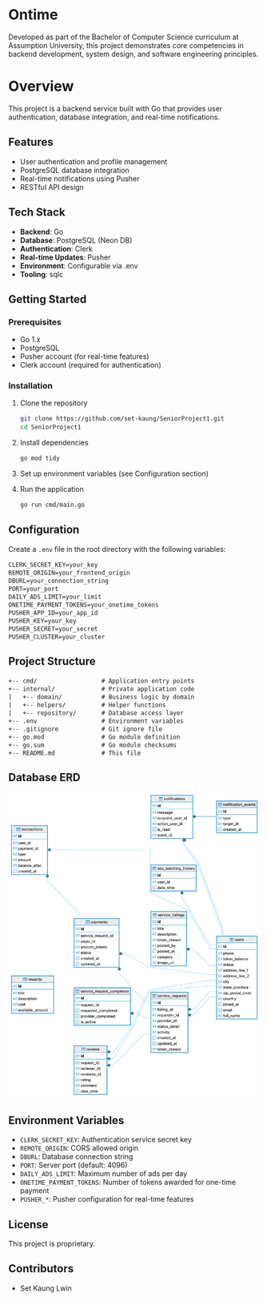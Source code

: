 # Ontime

Developed as part of the Bachelor of Computer Science curriculum at Assumption University, this project demonstrates core competencies in backend development, system design, and software engineering principles.

# Overview

This project is a backend service built with Go that provides user authentication, database integration, and real-time notifications.

## Features

- User authentication and profile management
- PostgreSQL database integration
- Real-time notifications using Pusher
- RESTful API design

## Tech Stack

- **Backend**: Go
- **Database**: PostgreSQL (Neon DB)
- **Authentication**: Clerk
- **Real-time Updates**: Pusher
- **Environment**: Configurable via .env
- **Tooling**: sqlc

## Getting Started

### Prerequisites

- Go 1.x
- PostgreSQL
- Pusher account (for real-time features)
- Clerk account (required for authentication)

### Installation

1. Clone the repository

   ```bash
   git clone https://github.com/set-kaung/SeniorProject1.git
   cd SeniorProject1
   ```

2. Install dependencies

   ```bash
   go mod tidy
   ```

3. Set up environment variables (see Configuration section)

4. Run the application
   ```bash
   go run cmd/main.go
   ```

## Configuration

Create a `.env` file in the root directory with the following variables:

```
CLERK_SECRET_KEY=your_key
REMOTE_ORIGIN=your_frontend_origin
DBURL=your_connection_string
PORT=your_port
DAILY_ADS_LIMIT=your_limit
ONETIME_PAYMENT_TOKENS=your_onetime_tokens
PUSHER_APP_ID=your_app_id
PUSHER_KEY=your_key
PUSHER_SECRET=your_secret
PUSHER_CLUSTER=your_cluster
```

## Project Structure

```
+-- cmd/                  # Application entry points
+-- internal/             # Private application code
|   +-- domain/           # Business logic by domain
|   +-- helpers/          # Helper functions
|   +-- repository/       # Database access layer
+-- .env                  # Environment variables
+-- .gitignore            # Git ignore file
+-- go.mod                # Go module definition
+-- go.sum                # Go module checksums
+-- README.md             # This file
```

## Database ERD

![Database ERD](./docs/erd.png)

## Environment Variables

- `CLERK_SECRET_KEY`: Authentication service secret key
- `REMOTE_ORIGIN`: CORS allowed origin
- `DBURL`: Database connection string
- `PORT`: Server port (default: 4096)
- `DAILY_ADS_LIMIT`: Maximum number of ads per day
- `ONETIME_PAYMENT_TOKENS`: Number of tokens awarded for one-time payment
- `PUSHER_*`: Pusher configuration for real-time features

## License

This project is proprietary.

## Contributors

- Set Kaung Lwin
